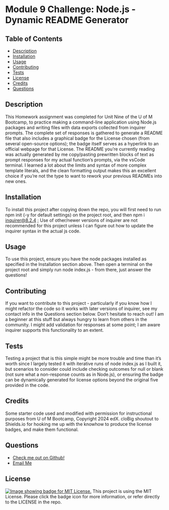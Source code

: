 # Module 9 Challenge: Node.js - Dynamic README Generator

  ## Table of Contents
  - [Description](#description)
  - [Installation](#installation)
  - [Usage](#usage)
  - [Contributing](#contributing)
  - [Tests](#tests)
  - [License](#license)
  - [Credits](#credits)
  - [Questions](#questions)

  ## Description
  This Homework assignment was completed for Unit Nine of the U of M Bootcamp, to practice making a command-line application using Node.js packages and writing files with data exports collected from inquirer prompts. The complete set of responses is gathered to generate a README file that also includes a graphical badge for the License chosen (from several open-source options); the badge itself serves as a hyperlink to an official webpage for that License. The README you’re currently reading was actually generated by me copy/pasting prewritten blocks of text as prompt responses for my actual function’s prompts, via the vsCode terminal. I learned a lot about the limits and syntax of more complex template literals, and the clean formatting output makes this an excellent choice if you’re not the type to want to rework your previous READMEs into new ones.

  ## Installation
  To install this project after copying down the repo, you will first need to run npm init (-y for default settings) on the project root, and then npm i inquirer@8.2.4 ; Use of other/newer versions of inquirer are not recommended for this project unless I can figure out how to update the inquirer syntax in the actual js code.

  ## Usage
  To use this project, ensure you have the node packages installed as specified in the Installation section above. Then open a terminal on the project root and simply run node index.js - from there, just answer the questions!

  ## Contributing
  If you want to contribute to this project - particularly if you know how I might refactor the code so it works with later versions of inquirer, see my contact info in the Questions section below. Don’t hesitate to reach out! I am a beginner at this stuff but always hungry to learn from others in the community. I might add validation for responses at some point; I am aware inquirer supports this functionality to an extent.

  ## Tests
  Testing a project that is this simple might be more trouble and time than it’s worth since I largely tested it with iterative runs of node index.js as I built it, but scenarios to consider could include checking outcomes for null or blank (not sure what a non-response counts as in Node.js), or ensuring the badge can be dynamically generated for license options beyond the original five provided in the code.
  
  ## Credits
  Some starter code used and modified with permission for instructional purposes from U of M Bootcamp, Copyright 2024 edX. cloBig shoutout to Shields.io for hooking me up with the knowhow to produce the license badges, and make them functional.
    
  ## Questions
  - [Check me out on Github!](https://www.github.com/floatingpoint-exaflop)
  - [Email Me](mailto:timscallon1@gmail.com?subject=Hello!)

  ## License
  [![Image showing badge for MIT License.](https://img.shields.io/badge/License-MIT_License-blue)](https://mit-license.org/)
 This project is using the MIT License. Please click the badge icon for more information, or refer directly to the LICENSE in the repo.
